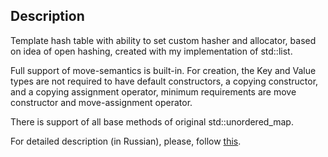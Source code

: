 ## Description

Template hash table with ability to set custom hasher and allocator, based on idea of open hashing, created with my implementation of std::list.

Full support of move-semantics is built-in. For creation, the Key and Value types are not required to have default constructors, a copying constructor, and a copying assignment operator, minimum requirements are move constructor and move-assignment operator.

There is support of all base methods of original std::unordered_map.

For detailed description (in Russian), please, follow [this](TS.md).

